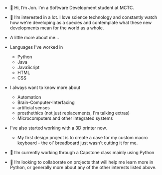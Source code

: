 - 👋 Hi, I’m Jon. I'm a Software Development student at MCTC. 

- 👀 I’m interested in a lot. I love science technology and constantly watch how we're developing as a species and contemplate what these new developments mean for the world as a whole.

- A little more about me...
- Languages I've worked in
	- Python
	- Java
	- JavaScript
	- HTML
	- CSS
  
- I always want to know more about
	- Automation
	- Brain-Computer-Interfacing
	- artificial senses
 	- prosthethics (not just replacements, I'm talking extras)
	- Microcomputers and other integrated systems

 - I've also started working with a 3D printer now.
	 - My first design project is to create a case for my custom macro keyboard - the ol' breadboard just wasn't cutting it for me. 
	
- 🌱 I’m currently working through a Capstone class mainly using Python

- 💞️ I’m looking to collaborate on projects that will help me learn more in Python, or 
	generally more about any of the other interests listed above.
	
<!---
Jon-117/Jon-117 is a ✨ special ✨ repository because its `README.md` (this file) appears on your GitHub profile.
You can click the Preview link to take a look at your changes.
--->
